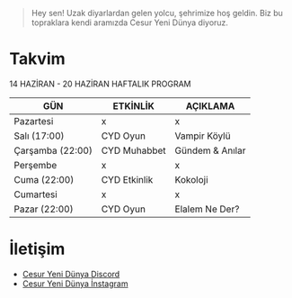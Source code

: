 
> Hey sen! Uzak diyarlardan gelen yolcu, şehrimize hoş geldin. Biz bu topraklara kendi aramızda Cesur Yeni Dünya diyoruz.

# Takvim

14 HAZİRAN - 20 HAZİRAN HAFTALIK PROGRAM

| GÜN | ETKİNLİK | AÇIKLAMA
| ------ | ------ | ------ |
| Pazartesi | x | x |
| Salı (17:00) | CYD Oyun | Vampir Köylü|
| Çarşamba (22:00) |  CYD Muhabbet |  Gündem & Anılar |
| Perşembe | x | x |
| Cuma (22:00)| CYD Etkinlik |  Kokoloji |
| Cumartesi | x | x |
| Pazar (22:00) | CYD Oyun | Elalem Ne Der? |


# İletişim

- [Cesur Yeni Dünya Discord](https://discord.gg/n7g4DSttXT)
- [Cesur Yeni Dünya İnstagram](https://www.instagram.com/cesur.yeni.dunya/)
